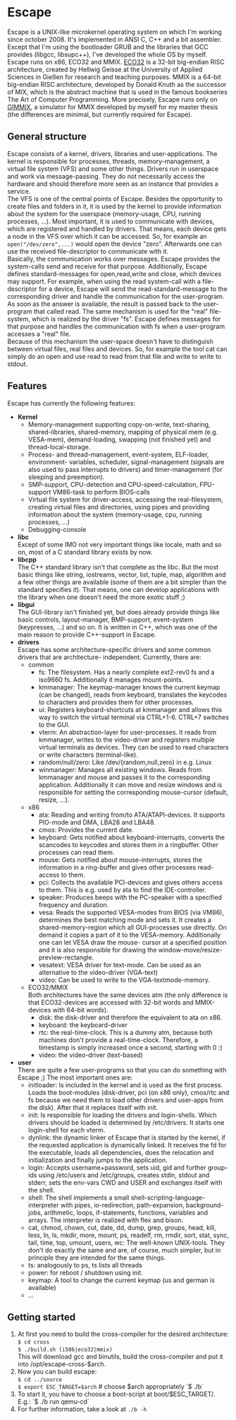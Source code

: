 Escape
======

Escape is a UNIX-like microkernel operating system on which I'm working since
october 2008. It's implemented in ANSI C, C++ and a bit assembler. Except that
I'm using the bootloader GRUB and the libraries that GCC provides (libgcc,
libsupc++), I've developed the whole OS by myself.  
Escape runs on x86, ECO32 and MMIX.
[ECO32](http://homepages.thm.de/~hg53/eco32/) is a 32-bit big-endian RISC
architecture, created by Hellwig Geisse at the University of Applied Sciences
in Gießen for research and teaching purposes.
MMIX is a 64-bit big-endian RISC architecture, developed by Donald Knuth as
the successor of MIX, which is the abstract machine that is used in the famous
bookseries The Art of Computer Programming. More precisely, Escape runs only
on [GIMMIX](http://homepages.thm.de/~hg53/gimmix/), a simulator for MMIX
developed by myself for my master thesis (the differences are minimal, but
currently required for Escape).


General structure
-----------------

Escape consists of a kernel, drivers, libraries and user-applications. The
kernel is responsible for processes, threads, memory-management, a virtual
file system (VFS) and some other things. Drivers run in userspace and work
via message-passing. They do not necessarily access the hardware and should
therefore more seen as an instance that provides a service.  
The VFS is one of the central points of Escape. Besides the opportunity to
create files and folders in it, it is used by the kernel to provide
information about the system for the userspace (memory-usage, CPU, running
processes, ...). Most important, it is used to communicate with devices,
which are registered and handled by drivers. That means, each device gets
a node in the VFS over which it can be accessed. So, for example an
`open("/dev/zero",...)` would open the device "zero". Afterwards one can use
the received file-descriptor to communicate with it.  
Basically, the communication works over messages. Escape provides the
system-calls send and receive for that purpose. Additionally, Escape defines
standard-messages for open,read,write and close, which devices may support.
For example, when using the read system-call with a file-descriptor for a
device, Escape will send the read-standard-message to the corresponding
driver and handle the communication for the user-program. As soon as the
answer is available, the result is passed back to the user-program that
called read. The same mechanism is used for the "real" file-system, which
is realized by the driver "fs". Escape defines messages for that purpose
and handles the communication with fs when a user-program accesses a "real"
file.  
Because of this mechanism the user-space doesn't have to distinguish between
virtual files, real files and devices. So, for example the tool cat can simply
do an open and use read to read from that file and write to write to stdout.


Features
--------

Escape has currently the following features:

* **Kernel**
    * Memory-management supporting copy-on-write, text-sharing,
      shared-libraries, shared-memory, mapping of physical mem (e.g. VESA-mem),
      demand-loading, swapping (not finished yet) and thread-local-storage.
    * Process- and thread-management, event-system, ELF-loader, environment-
      variables, scheduler, signal-management (signals are also used to pass
      interrupts to drivers) and timer-management (for sleeping and
      preemption).
    * SMP-support, CPU-detection and CPU-speed-calculation, FPU-support
      VM86-task to perform BIOS-calls
    * Virtual file system for driver-access, accessing the real-filesystem,
      creating virtual files and directories, using pipes and providing
      information about the system (memory-usage, cpu, running processes, ...)
    * Debugging-console
* **libc**  
  Except of some IMO not very important things like locale, math and so on,
  most of a C standard library exists by now.
* **libcpp**  
  The C++ standard library isn't that complete as the libc. But the most basic
  things like string, iostreams, vector, list, tuple, map, algorithm and a few
  other things are available (some of them are a bit simpler than the standard
  specifies it). That means, one can develop applications with the library when
  one doesn't need the more exotic stuff ;)
* **libgui**  
  The GUI-library isn't finished yet, but does already provide things like
  basic controls, layout-manager, BMP-support, event-system (keypresses, ...)
  and so on. It is written in C++, which was one of the main reason to provide
  C++-support in Escape.
* **drivers**  
  Escape has some architecture-specific drivers and some common drivers that
  are architecture- independent. Currently, there are:
    * common
        * fs: The filesystem. Has a nearly complete ext2-rev0 fs and a iso9660
          fs. Additionally it manages mount-points.
        * kmmanager: The keymap-manager knows the current keymap (can be
          changed), reads from keyboard, translates the keycodes to characters
          and provides them for other processes.
        * ui: Registers keyboard-shortcuts at kmmanager and allows this way to
          switch the virtual terminal via CTRL+1-6. CTRL+7 switches to the GUI.
        * vterm: An abstraction-layer for user-processes. It reads from
          kmmanager, writes to the video-driver and registers multiple virtual
          terminals as devices. They can be used to read characters or write
          characters (terminal-like).
        * random/null/zero: Like /dev/{random,null,zero} in e.g. Linux
        * winmanager: Manages all existing windows. Reads from kmmanager and
          mouse and passes it to the corresponding application. Additionally it
          can move and resize windows and is responsible for setting the
          corresponding mouse-cursor (default, resize, ...).
    * x86
        * ata: Reading and writing from/to ATA/ATAPI-devices. It supports
          PIO-mode and DMA, LBA28 and LBA48.
        * cmos: Provides the current date.
        * keyboard: Gets notified about keyboard-interrupts, converts the
          scancodes to keycodes and stores them in a ringbuffer. Other
          processes can read them.
        * mouse: Gets notified about mouse-interrupts, stores the information
          in a ring-buffer and gives other processes read-access to them.
        * pci: Collects the available PCI-devices and gives others access to
          them. This is e.g. used by ata to find the IDE-controller.
        * speaker: Produces beeps with the PC-speaker with a specified
          frequency and duration.
        * vesa: Reads the supported VESA-modes from BIOS (via VM86), determines
          the best matching mode and sets it. It creates a shared-memory-region
          which all GUI-processes use directly. On demand it copies a part of
          it to the VESA-memory. Additionally one can let VESA draw the mouse-
          cursor at a specified position and it is also responsible for drawing
          the window-move/resize-preview-rectangle.
        * vesatext: VESA driver for text-mode. Can be used as an alternative to
          the video-driver (VGA-text)
        * video: Can be used to write to the VGA-textmode-memory.
    * ECO32/MMIX  
      Both architectures have the same devices atm (the only difference is that
      ECO32-devices are accessed with 32-bit words and MMIX-devices with 64-bit
      words).
        * disk: the disk-driver and therefore the equivalent to ata on x86.
        * keyboard: the keyboard-driver
        * rtc: the real-time-clock. This is a dummy atm, because both machines
          don't provide a real-time-clock. Therefore, a timestamp is simply
          increased once a second, starting with 0 :)
        * video: the video-driver (text-based)
* **user**  
  There are quite a few user-programs so that you can do something with Escape
  ;) The most important ones are:
    * initloader: Is included in the kernel and is used as the first process.
      Loads the boot-modules (disk-driver, pci (on x86 only), cmos/rtc and fs
      because we need them to load other drivers and user-apps from the disk).
      After that it replaces itself with init.
    * init: Is responsible for loading the drivers and login-shells. Which
      drivers should be loaded is determined by /etc/drivers. It starts one
      login-shell for each vterm.
    * dynlink: the dynamic linker of Escape that is started by the kernel, if
      the requested application is dynamically linked. It receives the fd for
      the executable, loads all dependencies, does the relocation and
      initialization and finally jumps to the application.
    * login: Accepts username+password, sets uid, gid and further group-ids
      using /etc/users and /etc/groups, creates stdin, stdout and stderr, sets
      the env-vars CWD and USER and exchanges itself with the shell.
    * shell: The shell implements a small shell-scripting-language-interpreter
      with pipes, io-redirection, path-expansion, background-jobs, arithmetic,
      loops, if-statements, functions, variables and arrays. The interpreter
      is realized with flex and bison.
    * cat, chmod, chown, cut, date, dd, dump, grep, groups, head, kill, less,
      ln, ls, mkdir, more, mount, ps, readelf, rm, rmdir, sort, stat, sync,
      tail, time, top, umount, users, wc: The well-known UNIX-tools. They
      don't do exactly the same and are, of course, much simpler, but in
      principle they are intended for the same things.
    * ts: analogously to ps, ts lists all threads
    * power: for reboot / shutdown using init.
    * keymap: A tool to change the current keymap (us and german is available)
    * ...


Getting started
---------------

1. At first you need to build the cross-compiler for the desired
   architecture:  
   `$ cd cross`  
   `$ ./build.sh (i586|eco32|mmix)`  
   This will download gcc and binutils, build the cross-compiler and put it
   into /opt/escape-cross-$arch.
2. Now you can build escape:  
   `$ cd ../source`  
   `$ export ESC_TARGET=$arch` # choose $arch appropriately  
   `$ ./b`
3. To start it, you have to choose a boot-script at boot/$ESC_TARGET/.
   E.g.:  
   `$ ./b run qemu-cd`
4. For further information, take a look at `./b -h`

